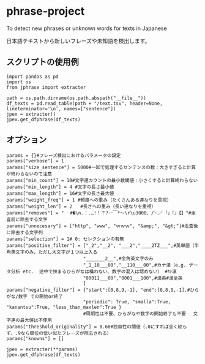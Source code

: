 # phrase-project

To detect new phrases or unknown words for texts in Japanese

日本語テキストから新しいフレーズや未知語を検出します。


## スクリプトの使用例

    import pandas as pd
    import os
    from jphrase import extracter

    path = os.path.dirname(os.path.abspath("__file__")) 
    df_texts = pd.read_table(path + "/text.tsv", header=None, lineterminator='\n', names=["sentence"])
    jpex = extracter()
    jpex.get_dfphrase(df_texts)




## オプション

    params = {}#フレーズ検出におけるパラメータの設定    
    params["verbose"] = 1    
    params["size_sentence"] = 5000#一回で処理するセンテンスの数：大きすぎると計算が終わらないので注意    
    params["min_count"] = 10#文字連カウントの最小数閾値：小さくすると計算終わらない    
    params["min_length"] = 4 #文字の長さ最小値    
    params["max_length"] = 16#文字の長さ最大値
    params["weight_freq"] = 1 #頻度への重み（たくさんある連なりを重視）
    params["weight_len"] = 2   #長さへの重み（長い連なりを重視）    
    params["removes"] = "⠀ #�\n.：.…!！？?･ｰ￣*～\r\u3000、/＼／「」『』【】"#走査前に除去する文字
    params["unnecesary"] = ["http", "www", "ｗｗｗ", "&amp;", "&gt;"]#走査後に除去する文字列
    params["selection"] = 1# 0: セレクションの有無
    params["positive_filter"] = ["_2","__2", "___2","____2TZ___",#英単語（半角英文字のみ、ただし大文字が１つ以上入る  
                                "_______2__",#全角英文字のみ
                                "_1_10___00","__110___00",#カナ漢（e.g. データ分析 etc.  途中で挟まるひらがなは構わない、数字の混入は認めない） #ｶﾅ漢
                                "00011___00","0001___100",#漢英#漢全英
                                ]
    params["negative_filter"] = {"start":[0,8,9,-1], "end":[0,8,9,-1],#ひらがな/数字 での開始or終了
                                "periodic": True, "smalla":True, "kanantsu":True, "less_than_maxlen":True }
                                #周期性は不要、ひらがなや数字の開始終了も不要 　文字連の最大値は不使用
    params["threshold_originality"] = 0.60#独自性の閾値（.0にすれば全く絞らず、.9なら順位の低い似たフレーズが除去される）
    params["knowns"] = []
    
    jpex = extracter(**params)
    jpex.get_dfphrase(df_texts)
    

